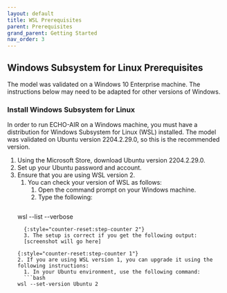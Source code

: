 ```yaml
---
layout: default
title: WSL Prerequisites
parent: Prerequisites
grand_parent: Getting Started
nav_order: 3
---
```


## Windows Subsystem for Linux Prerequisites
The model was validated on a Windows 10 Enterprise machine. The instructions below may need to be adapted for other versions of Windows.

### Install Windows Subsystem for Linux
In order to run ECHO-AIR on a Windows machine, you must have a distribution for Windows Subsystem for Linux (WSL) installed. The model was validated on Ubuntu version 2204.2.29.0, so this is the recommended version.

1. Using the Microsoft Store, download Ubuntu version 2204.2.29.0.
2. Set up your Ubuntu password and account.
3. Ensure that you are using WSL version 2.
   1. You can check your version of WSL as follows:
      1. Open the command prompt on your Windows machine.
      2. Type the following: 
      ```bash
	wsl --list --verbose
 	```
      {:style="counter-reset:step-counter 2"}
      3. The setup is correct if you get the following output:
      [screenshot will go here]

   {:style="counter-reset:step-counter 1"}
   2. If you are using WSL version 1, you can upgrade it using the following instructions:
      1. In your Ubuntu environment, use the following command:
      ```bash
	wsl --set-version Ubuntu 2
	```
